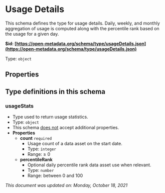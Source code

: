 # Usage Details

This schema defines the type for usage details. Daily, weekly, and monthly aggregation of usage is computed along with the percentile rank based on the usage for a given day.

**$id: [https://open-metadata.org/schema/type/usageDetails.json](https://open-metadata.org/schema/type/usageDetails.json)**

Type: `object`

## Properties


## Type definitions in this schema

### usageStats

 - Type used to return usage statistics.
 - Type: `object`
 - This schema <u>does not</u> accept additional properties.
 - **Properties**
   - **count** `required`
     - Usage count of a data asset on the start date.
     - Type: `integer`
     - Range:  &ge; 0
   - **percentileRank**
     - Optional daily percentile rank data asset use when relevant.
     - Type: `number`
     - Range: between 0 and 100

_This document was updated on: Monday, October 18, 2021_